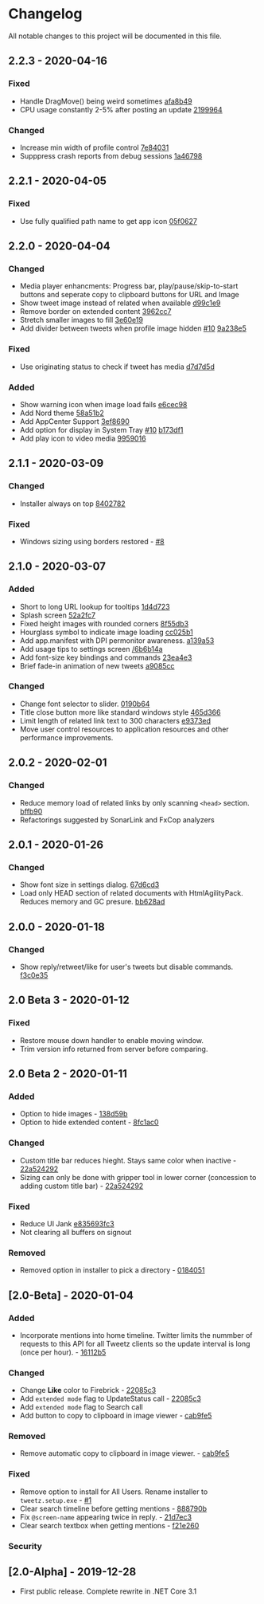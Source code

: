 # Changelog
All notable changes to this project will be documented in this file.

## 2.2.3 - 2020-04-16

### Fixed
- Handle DragMove() being weird sometimes [afa8b49](https://github.com/mike-ward/tweetz/commit/afa8b497cafeaa8a532c7657b7ee54bd3d388532)
- CPU usage constantly 2-5% after posting an update [2199964](https://github.com/mike-ward/tweetz/commit/21999640960c5075d134107eb1e7fccd474da299)

### Changed
- Increase min width of profile control [7e84031](https://github.com/mike-ward/tweetz/commit/7e84031c20dbd11b3e9a116baf1f22aede41d6eb)
- Supppress crash reports from debug sessions [1a46798](https://github.com/mike-ward/tweetz/commit/1a467982f6d41aa1ca8e04c606a5db09f4bdec86)

## 2.2.1 - 2020-04-05
### Fixed

- Use fully qualified path name to get app icon [05f0627](https://github.com/mike-ward/tweetz/commit/05f0627d523db374311314ea2199b28941dc03ff)

## 2.2.0 - 2020-04-04
### Changed
- Media player enhancments: Progress bar, play/pause/skip-to-start buttons and seperate copy to clipboard buttons for URL and Image
- Show tweet image instead of related when available [d99c1e9](https://github.com/mike-ward/tweetz/commit/d99c1e9aa4893e7e97f3d209417aad8a66d576c1)
- Remove border on extended content [3962cc7](https://github.com/mike-ward/tweetz/commit/3962cc7883dd323c3a4de8ed66dab9c511fcbcfe)
- Stretch smaller images to fill [3e60e19](https://github.com/mike-ward/tweetz/commit/3e60e1996023357e3a2223ab9c244e25a6291751)
- Add divider between tweets when profile image hidden [#10](https://github.com/mike-ward/tweetz/issues/10) [9a238e5](https://github.com/mike-ward/tweetz/commit/9a238e5b653a8b31fc3f173f3de41c0edbc393be)

### Fixed
- Use originating status to check if tweet has media [d7d7d5d](https://github.com/mike-ward/tweetz/commit/d7d7d5d3b1efe2b63747ec62de3426b7cec1294b)

### Added
- Show warning icon when image load fails [e6cec98](https://github.com/mike-ward/tweetz/commit/e6cec98b56ed74493d7d49409db2c363ce4b5bab)
- Add Nord theme [58a51b2](https://github.com/mike-ward/tweetz/commit/58a51b2f8baddca3d36a6d295119a7e1bc4b296b)
- Add AppCenter Support [3ef8690](https://github.com/mike-ward/tweetz/commit/3ef869035469c91b79782069de48a10c185db19a)
- Add option for display in System Tray [#10](https://github.com/mike-ward/tweetz/issues/10) [b173df1](https://github.com/mike-ward/tweetz/commit/b173df1ed108a7814c6fb2434855e9cfe071afaa)
- Add play icon to video media [9959016](https://github.com/mike-ward/tweetz/commit/99590162d3bf98329b3cff66ed97d38ee5194299)

## 2.1.1 - 2020-03-09

### Changed
- Installer always on top [8402782](<https://github.com/mike-ward/tweetz/commit/8402782c68c25de936f56351ee6550a113a9cd31>)

### Fixed
- Windows sizing using borders restored - [#8](<https://github.com/mike-ward/tweetz/issues/8>)

## 2.1.0 - 2020-03-07

### Added
- Short to long URL lookup for tooltips [1d4d723](<https://github.com/mike-ward/tweetz/commit/1d4d7235db9d92419ed2190a8d91a58d45b2f6ac>)
- Splash screen [52a2fc7](<https://github.com/mike-ward/tweetz/commit/52a2fc738f999b088d12ac670531b2f7eb7f672e>)
- Fixed height images with rounded corners [8f55db3](<https://github.com/mike-ward/tweetz/commit/8f55db3cf68fbc39bce49c487e21c65dc03634da>)
- Hourglass symbol to indicate image loading [cc025b1](<https://github.com/mike-ward/tweetz/commit/cc025b1fdba56a2fc3a27ac582ab7ffda9fa1a1a>)
- Add app.manifest with DPI permonitor awareness. [a139a53](<https://github.com/mike-ward/tweetz/commit/a139a53b38a1e909c6a9e69b1c22f2a39c59b5c5>)
- Add usage tips to settings screen [/6b6b14a](<https://github.com/mike-ward/tweetz/commit/6b6b14a4870b47c3b814e303f5c3b8bd6b79cc66>)
- Add font-size key bindings and commands [23ea4e3](<https://github.com/mike-ward/tweetz/commit/23ea4e3a0300460893016d3c96fb45e344d395c7>)
- Brief fade-in animation of new tweets [a9085cc](<https://github.com/mike-ward/tweetz/commit/a9085ccfd5e50d64e70649679c582d38ceb77069>)

### Changed
- Change font selector to slider. [0190b64](<https://github.com/mike-ward/tweetz/commit/0190b64504916dbf721e032a377b2aff6791ff2e>)
- Title close button more like standard windows style [465d366](<https://github.com/mike-ward/tweetz/commit/465d366386d7185abbcf70bf55a11ff1b0f0b83c>)
- Limit length of related link text to 300 characters [e9373ed](<https://github.com/mike-ward/tweetz/commit/e9373edbc28d870f092da7dd8b001532fca77a44>)
- Move user control resources to application resources and other performance improvements.

## 2.0.2 - 2020-02-01

### Changed
- Reduce memory load of related links by only scanning `<head>` section. [bffb90](https://github.com/mike-ward/tweetz/commit/bffb90988f0cff09157efd6becb2fc0b48360b2f)
- Refactorings suggested by SonarLink and FxCop analyzers

## 2.0.1 - 2020-01-26

### Changed
- Show font size in settings dialog. [67d6cd3](https://github.com/mike-ward/tweetz/commit/67d6cd326dfa4e5b626078ce9a3871a6b4d089a3)
- Load only HEAD section of related documents with HtmlAgilityPack. Reduces memory and GC presure. [bb628ad](https://github.com/mike-ward/tweetz/commit/bb628adb8a79d41c2686f8331dc5fac51bf017c7)

## 2.0.0 - 2020-01-18

### Changed
- Show reply/retweet/like for user's tweets but disable commands. [f3c0e35](https://github.com/mike-ward/tweetz/commit/f3c0e350fa444519dbc171f6de52cd6b0935ee40)

## 2.0 Beta 3 - 2020-01-12

### Fixed
- Restore mouse down handler to enable moving window.
- Trim version info returned from server before comparing.

## 2.0 Beta 2 - 2020-01-11

### Added
- Option to hide images - [138d59b](<https://github.com/mike-ward/tweetz/commit/138d59b17340df3c38b82bfd6dfeceb6fec56ec6>)
- Option to hide extended content - [8fc1ac0](<https://github.com/mike-ward/tweetz/commit/8fc1ac021106ee1bc5d5081e5ae6376d6da03f2b>)

### Changed
- Custom title bar reduces hieght. Stays same color when inactive - [22a524292](https://github.com/mike-ward/tweetz/commit/22a5242921072537b86c931a2ded416658ae81ff)
- Sizing can only be done with gripper tool in lower corner (concession to adding custom title bar) - [22a524292](https://github.com/mike-ward/tweetz/commit/22a5242921072537b86c931a2ded416658ae81ff)

### Fixed
- Reduce UI Jank [e835693fc3](<https://github.com/mike-ward/tweetz/commit/e835693fc349c6652aaf2a1d74f555ad47fb1ba5>)
- Not clearing all buffers on signout

### Removed
- Removed option in installer to pick a directory - [0184051](<https://github.com/mike-ward/tweetz/commit/0184051f4f96f757230bc407603d01f54aee76d2>)

## [2.0-Beta] - 2020-01-04
### Added
- Incorporate mentions into home timeline. Twitter limits the nummber of requests to this API for all Tweetz clients so the update interval is long (once per hour). - [16112b5](https://github.com/mike-ward/tweetz/commit/16112b58b6e89209e57969922039ebc358c3414d)

### Changed
- Change **Like** color to Firebrick - [22085c3](https://github.com/mike-ward/tweetz/commit/c283e2e439ac529a96e53644c3b9d9623d074c8f)
- Add `extended mode` flag to UpdateStatus call - [22085c3](https://github.com/mike-ward/tweetz/commit/c283e2e439ac529a96e53644c3b9d9623d074c8f) 
- Add `extended mode` flag to Search call
- Add button to copy to clipboard in image viewer - [cab9fe5](https://github.com/mike-ward/tweetz/commit/cab9fe5a75797be968a1c89459a038338805ad6f)

### Removed
- Remove automatic copy to clipboard in image viewer. - [cab9fe5](https://github.com/mike-ward/tweetz/commit/cab9fe5a75797be968a1c89459a038338805ad6f)

### Fixed
- Remove option to install for All Users. Rename installer to `tweetz.setup.exe` - [#1](https://github.com/mike-ward/tweetz/issues/1) 
- Clear search timeline before getting mentions - [888790b](https://github.com/mike-ward/tweetz/commit/888790b0169b22f975bd5118ae352ba72b8aacea)
- Fix `@screen-name` appearing twice in reply. - [21d7ec3](https://github.com/mike-ward/tweetz/commit/21d7ec3f832959f57443caf08e155b1407665a20)
- Clear search textbox when getting mentions - [f21e260](https://github.com/mike-ward/tweetz/commit/f21e260216f6b5996b39eef7edfe2d25f659702b)

### Security

## [2.0-Alpha] - 2019-12-28
- First public release. Complete rewrite in .NET Core 3.1
